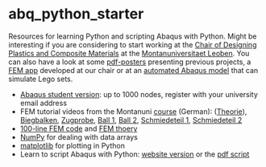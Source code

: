 # abq_python_starter
Resources for learning Python and scripting Abaqus with Python. Might be interesting if you are considering to start working at the [Chair of Designing Plastics and Composite Materials](https://www.kunststofftechnik.at/en/konstruieren) at the [Montanuniversitaet Leoben](www.unileoben.ac.at). You can also have a look at some [pdf-posters](https://www.kunststofftechnik.at/fileadmin/shares/kunststofftechnik/lehrstuhl/Konstruieren_in_Kunst-_und_Verbundstoffen/02062023_KKV_Poster_Heftl_2023_Noll_aktuell.pdf) presenting previous projects, a [FEM app](https://play.google.com/store/apps/details?id=mul.kkv.FEMon2) developed at our chair or at an [automated Abaqus model](https://github.com/mpletz/BrickFEM) that can simulate Lego sets.

* [Abaqus student version](https://www.3ds.com/edu/education/students/solutions/abaqus-le): up to 1000 nodes, register with your university email address
* FEM tutorial videos from the Montanuni [course](https://online.unileoben.ac.at/mu_online/pl/ui/$ctx/wbLv.wbShowLVDetail?pStpSpNr=3212024) (German): ([Theorie](https://youtu.be/HtQPdsVP1aw)), [Biegbalken](https://youtu.be/cqU5vqp6rek), [Zugprobe](https://youtu.be/P8QDvGl6DbM), [Ball 1](https://youtu.be/tEfG5XWvmjo), [Ball 2](https://youtu.be/l8NBd502u94), [Schmiedeteil 1](https://youtu.be/1jS3qnErNy4), [Schmiedeteil 2](https://youtu.be/qOBPOL_UDds)
* [100-line FEM code](https://polymerfem.com/full-finite-element-solver-in-100-lines-of-python/) and [FEM thoery](https://polymerfem.com/basic-fea-theory-part-1-principle-of-virtual-work/)
* [NumPy](www.numpy.org) for dealing with data arrays
* [matplotlib](www.matplotlib.org) for plotting in Python
* Learn to script Abaqus with Python: [website version](www.martinpletz.com/fe-scripting) or the [pdf script](https://www.researchgate.net/publication/345680663_Efficient_FE_Modelling_Course_Scripting_Abaqus_CAE_using_Python)
